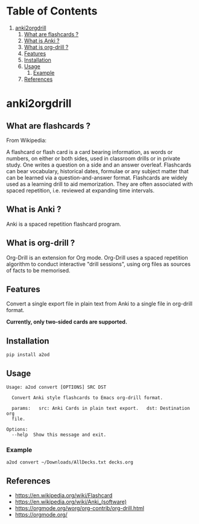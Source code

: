 
# Table of Contents

1.  [anki2orgdrill](#org16aa707)
    1.  [What are flashcards ?](#orgacb78d5)
    2.  [What is Anki ?](#org00ee51f)
    3.  [What is org-drill ?](#org96d902c)
    4.  [Features](#orgdaf61d2)
    5.  [Installation](#org0061677)
    6.  [Usage](#org6c59d99)
        1.  [Example](#orge9cc94e)
    7.  [References](#org28994ef)


<a id="org16aa707"></a>

# anki2orgdrill


<a id="orgacb78d5"></a>

## What are flashcards ?

From Wikipedia: 

A flashcard or flash card is a card bearing information, as words or numbers, on either or both sides, used in classroom drills or in private study. One writes a question on a side and an answer overleaf. Flashcards can bear vocabulary, historical dates, formulae or any subject matter that can be learned via a question-and-answer format. Flashcards are widely used as a learning drill to aid memorization. They are often associated with spaced repetition, i.e. reviewed at expanding time intervals. 


<a id="org00ee51f"></a>

## What is Anki ?

Anki is a spaced repetition flashcard program.


<a id="org96d902c"></a>

## What is org-drill ?

Org-Drill is an extension for Org mode. Org-Drill uses a spaced repetition algorithm to conduct interactive "drill sessions", using org files as sources of facts to be memorised. 


<a id="orgdaf61d2"></a>

## Features

Convert a single export file in plain text from Anki to a single 
file in org-drill format.

**Currently, only two-sided cards are supported.**


<a id="org0061677"></a>

## Installation

    pip install a2od


<a id="org6c59d99"></a>

## Usage

    Usage: a2od convert [OPTIONS] SRC DST
    
      Convert Anki style flashcards to Emacs org-drill format.
    
      params:   src: Anki Cards in plain text export.   dst: Destination org
      file.
    
    Options:
      --help  Show this message and exit.


<a id="orge9cc94e"></a>

### Example

    a2od convert ~/Downloads/AllDecks.txt decks.org


<a id="org28994ef"></a>

## References

-   <https://en.wikipedia.org/wiki/Flashcard>
-   <https://en.wikipedia.org/wiki/Anki_(software)>
-   <https://orgmode.org/worg/org-contrib/org-drill.html>
-   <https://orgmode.org/>

